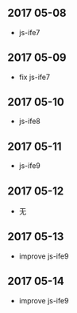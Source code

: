 ## 2017 05-08
* js-ife7

## 2017 05-09
* fix js-ife7

## 2017 05-10
* js-ife8

## 2017 05-11
* js-ife9

## 2017 05-12
* 无

## 2017 05-13
* improve js-ife9

## 2017 05-14
* improve js-ife9
